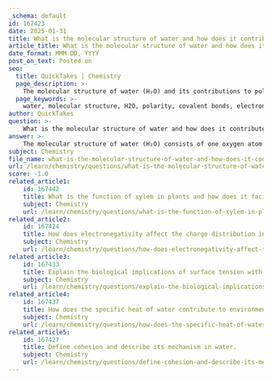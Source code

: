 ```yaml
---
_schema: default
id: 167423
date: 2025-01-31
title: What is the molecular structure of water and how does it contribute to its polarity?
article_title: What is the molecular structure of water and how does it contribute to its polarity?
date_format: MMM DD, YYYY
post_on_text: Posted on
seo:
  title: QuickTakes | Chemistry
  page_description: >-
    The molecular structure of water (H₂O) and its contributions to polarity and hydrogen bonding, explaining its unique properties in biological and environmental contexts.
  page_keywords: >-
    water, molecular structure, H2O, polarity, covalent bonds, electronegativity, dipole moment, hydrogen bonding, biological properties, environmental properties
author: QuickTakes
question: >-
    What is the molecular structure of water and how does it contribute to its polarity?
answer: >-
    The molecular structure of water (H₂O) consists of one oxygen atom covalently bonded to two hydrogen atoms. This arrangement creates a bent or V-shaped geometry due to the two lone pairs of electrons on the oxygen atom, which repel the hydrogen atoms. The oxygen atom is more electronegative than the hydrogen atoms, meaning it attracts the shared electrons in the covalent bonds more strongly. As a result, the oxygen atom acquires a partial negative charge (δ-) while the hydrogen atoms acquire partial positive charges (δ+). \n\nThis difference in electronegativity leads to the formation of polar covalent bonds, making water a polar molecule. Although the water molecule has no net charge, the unequal distribution of electron density results in a dipole moment, where one end of the molecule is slightly positive and the other end is slightly negative. \n\nThe polarity of water is crucial as it allows water molecules to form hydrogen bonds with each other and with other polar substances. In hydrogen bonding, the partially positive hydrogen atoms of one water molecule are attracted to the partially negative oxygen atoms of neighboring water molecules. This interaction is a stronger version of the usual dipole-dipole intermolecular forces and plays a significant role in many of water's unique properties, such as its high boiling and freezing points, high specific heat, and solvent capabilities.\n\nIn summary, the molecular structure of water, characterized by its polar covalent bonds and bent shape, contributes to its polarity, which in turn facilitates hydrogen bonding and underpins many of water's essential properties in biological and environmental contexts.
subject: Chemistry
file_name: what-is-the-molecular-structure-of-water-and-how-does-it-contribute-to-its-polarity.md
url: /learn/chemistry/questions/what-is-the-molecular-structure-of-water-and-how-does-it-contribute-to-its-polarity
score: -1.0
related_article1:
    id: 167442
    title: What is the function of xylem in plants and how does it facilitate water transport against gravity?
    subject: Chemistry
    url: /learn/chemistry/questions/what-is-the-function-of-xylem-in-plants-and-how-does-it-facilitate-water-transport-against-gravity
related_article2:
    id: 167424
    title: How does electronegativity affect the charge distribution in a water molecule?
    subject: Chemistry
    url: /learn/chemistry/questions/how-does-electronegativity-affect-the-charge-distribution-in-a-water-molecule
related_article3:
    id: 167433
    title: Explain the biological implications of surface tension with an example of an organism that utilizes it.
    subject: Chemistry
    url: /learn/chemistry/questions/explain-the-biological-implications-of-surface-tension-with-an-example-of-an-organism-that-utilizes-it
related_article4:
    id: 167437
    title: How does the specific heat of water contribute to environmental temperature stabilization?
    subject: Chemistry
    url: /learn/chemistry/questions/how-does-the-specific-heat-of-water-contribute-to-environmental-temperature-stabilization
related_article5:
    id: 167427
    title: Define cohesion and describe its mechanism in water.
    subject: Chemistry
    url: /learn/chemistry/questions/define-cohesion-and-describe-its-mechanism-in-water
---
```


&nbsp;